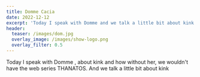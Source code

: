```yaml
---
title: Domme Cacia
date: 2022-12-12
excerpt: 'Today I speak with Domme and we talk a little bit about kink'
header:
  teaser: /images/dom.jpg
  overlay_image: /images/show-logo.png
  overlay_filter: 0.5
---
```


<!--<iframe src='https://open.spotify.com/embed/episode/3B1BcKqfx3WG2kHihxJEU9' width='80%' height='232' frameborder='0' allowtransparency='true' allow='encrypted-media'></iframe>-->

Today I speak with Domme , about kink and how without her, we wouldn't have the web series THANATOS. And we talk a little bit about kink
